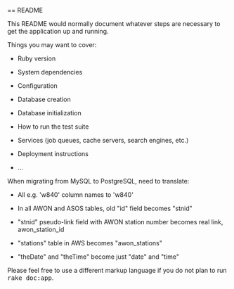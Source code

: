 == README

This README would normally document whatever steps are necessary to get the
application up and running.

Things you may want to cover:

* Ruby version

* System dependencies

* Configuration

* Database creation

* Database initialization

* How to run the test suite

* Services (job queues, cache servers, search engines, etc.)

* Deployment instructions

* ...

When migrating from MySQL to PostgreSQL, need to translate:

* All e.g. 'w840' column names to 'w840'

* In all AWON and ASOS tables, old "id" field becomes "stnid"

* "stnid" pseudo-link field with AWON station number becomes real link, awon_station_id

* "stations" table in AWS becomes "awon_stations"

* "theDate" and "theTime" become just "date" and "time"

Please feel free to use a different markup language if you do not plan to run
<tt>rake doc:app</tt>.
